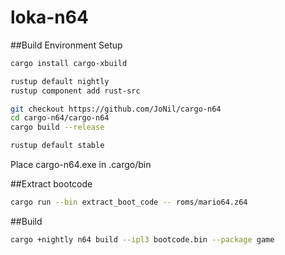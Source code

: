 # loka-n64

##Build Environment Setup

```bash
cargo install cargo-xbuild

rustup default nightly
rustup component add rust-src

git checkout https://github.com/JoNil/cargo-n64
cd cargo-n64/cargo-n64
cargo build --release

rustup default stable
```

Place cargo-n64.exe in .cargo/bin

##Extract bootcode

```bash
cargo run --bin extract_boot_code -- roms/mario64.z64
```

##Build

```bash
cargo +nightly n64 build --ipl3 bootcode.bin --package game
